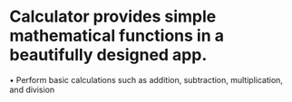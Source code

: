 # Calculator provides simple mathematical functions in a beautifully designed app.

• Perform basic calculations such as addition, subtraction, multiplication, and division

